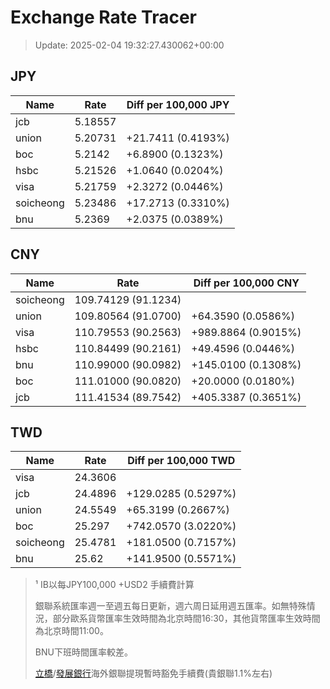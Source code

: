 # Exchange Rate Tracer

> Update: 2025-02-04 19:32:27.430062+00:00

## JPY

| Name      |    Rate | Diff per 100,000 JPY   |
|-----------|---------|------------------------|
| jcb       | 5.18557 |                        |
| union     | 5.20731 | +21.7411 (0.4193%)     |
| boc       | 5.2142  | +6.8900 (0.1323%)      |
| hsbc      | 5.21526 | +1.0640 (0.0204%)      |
| visa      | 5.21759 | +2.3272 (0.0446%)      |
| soicheong | 5.23486 | +17.2713 (0.3310%)     |
| bnu       | 5.2369  | +2.0375 (0.0389%)      |

## CNY

| Name      | Rate                | Diff per 100,000 CNY   |
|-----------|---------------------|------------------------|
| soicheong | 109.74129	(91.1234) |                        |
| union     | 109.80564	(91.0700) | +64.3590 (0.0586%)     |
| visa      | 110.79553	(90.2563) | +989.8864 (0.9015%)    |
| hsbc      | 110.84499	(90.2161) | +49.4596 (0.0446%)     |
| bnu       | 110.99000	(90.0982) | +145.0100 (0.1308%)    |
| boc       | 111.01000	(90.0820) | +20.0000 (0.0180%)     |
| jcb       | 111.41534	(89.7542) | +405.3387 (0.3651%)    |

## TWD

| Name      |    Rate | Diff per 100,000 TWD   |
|-----------|---------|------------------------|
| visa      | 24.3606 |                        |
| jcb       | 24.4896 | +129.0285 (0.5297%)    |
| union     | 24.5549 | +65.3199 (0.2667%)     |
| boc       | 25.297  | +742.0570 (3.0220%)    |
| soicheong | 25.4781 | +181.0500 (0.7157%)    |
| bnu       | 25.62   | +141.9500 (0.5571%)    |


> ¹ IB以每JPY100,000 +USD2 手續費計算
>
> 銀聯系統匯率週一至週五每日更新，週六周日延用週五匯率。如無特殊情況，部分歐系貨幣匯率生效時間為北京時間16:30，其他貨幣匯率生效時間為北京時間11:00。
>
> BNU下班時間匯率較差。
>
> [立橋](https://www.wlbank.com.mo/uploads/ueditor/file/20181211/1544536513900230.pdf)/[發展銀行](https://www.mdb.com.mo/Service_Charges_20230728.pdf)海外銀聯提現暫時豁免手續費(貴銀聯1.1%左右)

